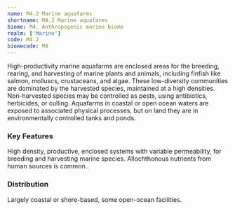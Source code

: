 ```yaml
---
name: M4.2 Marine aquafarms
shortname: M4.2 Marine aquafarms
biome: M4. Anthropogenic marine biome
realm: ['Marine']
code: M4.2
biomecode: M4
---
```


High-productivity marine aquafarms are enclosed areas for the breeding, rearing, and harvesting of marine plants and animals, including finfish like salmon, molluscs, crustaceans, and algae. These low-diversity communities are dominated by the harvested species, maintained at a high densities. Non-harvested species may be controlled as pests, using antibiotics, herbicides, or culling. Aquafarms in coastal or open ocean waters are exposed to associated physical processes, but on land they are in environmentally controlled tanks and ponds.

### Key Features

High density, productive, enclosed systems with variable permeability, for breeding and harvesting marine species. Allochthonous nutrients from human sources is common..

### Distribution

Largely coastal or shore-based, some open-ocean facilities.
